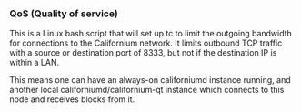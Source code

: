 ### QoS (Quality of service) ###

This is a Linux bash script that will set up tc to limit the outgoing bandwidth for connections to the Californium network. It limits outbound TCP traffic with a source or destination port of 8333, but not if the destination IP is within a LAN.

This means one can have an always-on californiumd instance running, and another local californiumd/californium-qt instance which connects to this node and receives blocks from it.
